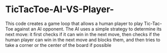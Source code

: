 # TicTacToe-AI-VS-Player-
This code creates a game loop that allows a human player to play Tic-Tac-Toe against an AI opponent. 
The AI uses a simple strategy to determine its next move: it first checks if it can win in the next move, 
then checks if the human player can win in the next move and blocks them, and then tries to take a corner or the center of the board if possible
